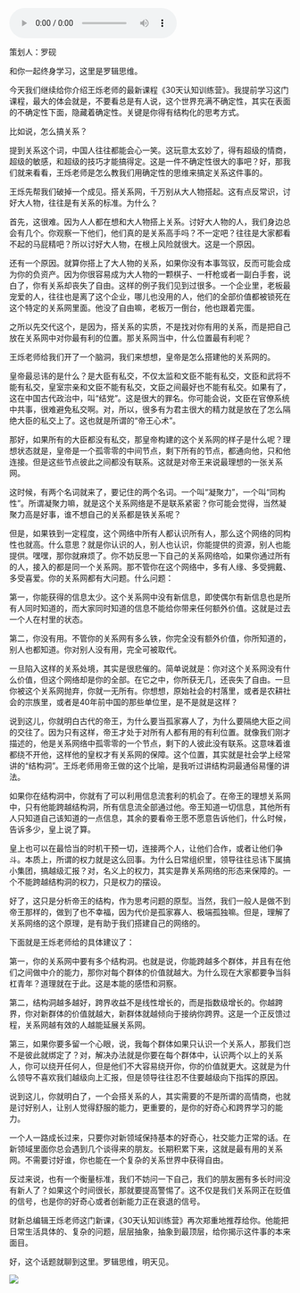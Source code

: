 <audio src="http://igetoss.cdn.igetget.com/mp3/201901/21/201901212207275143006232.mp3" controls="controls">您的浏览器不支持 audio 标签。</audio><p>策划人：罗砚</p><p>和你一起终身学习，这里是罗辑思维。</p><p>今天我们继续给你介绍王烁老师的最新课程《30天认知训练营》。我提前学习这门课程，最大的体会就是，不要看总是有人说，这个世界充满不确定性，其实在表面的不确定性下面，隐藏着确定性。关键是你得有结构化的思考方式。</p><p>比如说，怎么搞关系？</p><p>提到关系这个词，中国人往往都能会心一笑。这玩意太玄妙了，得有超级的情商，超级的敏感，和超级的技巧才能搞得定。这是一件不确定性很大的事吧？好，那我们就来看看，王烁老师是怎么教我们用确定性的思维来搞定关系这件事的。</p><p>王烁先帮我们破掉一个成见。搭关系网，千万别从大人物搭起。这有点反常识，讨好大人物，往往是有关系的标准。为什么？</p><p>首先，这很难。因为人人都在想和大人物搭上关系。讨好大人物的人，我们身边总会有几个。你观察一下他们，他们真的是关系高手吗？不一定吧？往往是大家都看不起的马屁精吧？所以讨好大人物，在根上风险就很大。这是一个原因。</p><p>还有一个原因。就算你搭上了大人物的关系，如果你没有本事驾驭，反而可能会成为你的负资产。因为你很容易成为大人物的一颗棋子、一杆枪或者一副白手套，说白了，你有关系却丧失了自由。这样的例子我们见到过很多。一个企业里，老板最宠爱的人，往往也是离了这个企业，哪儿也没用的人，他们的全部价值都被锁死在这个特定的关系网里面。他没了自由嘛，老板万一倒台，他也跟着完蛋。</p><p>之所以先交代这个，是因为，搭关系的实质，不是找对你有用的关系，而是把自己放在关系网中对你最有利的位置。那关系网当中，什么位置最有利呢？</p><p>王烁老师给我们开了一个脑洞，我们来想想，皇帝是怎么搭建他的关系网的。</p><p>皇帝最忌讳的是什么？是大臣有私交，不仅太监和文臣不能有私交，文臣和武将不能有私交，皇室宗亲和文臣不能有私交，文臣之间最好也不能有私交。如果有了，这在中国古代政治中，叫“结党”。这是很大的罪名。你可能会说，文臣在官僚系统中共事，很难避免私交啊。对，所以，很多有为君主很大的精力就是放在了怎么隔绝大臣的私交上了。这也就是所谓的“帝王心术”。</p><p>那好，如果所有的大臣都没有私交，那皇帝构建的这个关系网的样子是什么呢？理想状态就是，皇帝是一个孤零零的中间节点，剩下所有的节点，都通向他，只和他连接。但是这些节点彼此之间都没有联系。这就是对帝王来说最理想的一张关系网。</p><p>这时候，有两个名词就来了，要记住的两个名词。一个叫“凝聚力”，一个叫“同构性”。所谓凝聚力嘛，就是这个关系网络是不是联系紧密？你可能会觉得，当然凝聚力高是好事，谁不想自己的关系都是铁关系呢？</p><p>但是，如果铁到一定程度，这个网络中所有人都认识所有人，那么这个网络的同构性也就高。什么意思？就是你认识的人，别人也认识，你能提供的资源，别人也能提供。嘿嘿，那你就麻烦了。你不妨反思一下自己的关系网络哈，如果你通过所有的人，接入的都是同一个关系网。那不管你在这个网络中，多有人缘、多受拥戴、多受喜爱。你的关系网都有大问题。什么问题：</p><p>第一，你能获得的信息太少。这个关系网中没有新信息，即使偶尔有新信息也是所有人同时知道的，而大家同时知道的信息不能给你带来任何额外价值。这就是过去一个人在村里的状态。</p><p>第二，你没有用。不管你的关系网有多么铁，你完全没有额外价值，你所知道的，别人也都知道。你对别人没有用，完全可被取代。</p><p>一旦陷入这样的关系处境，其实是很悲催的。简单说就是：你对这个关系网没有什么价值，但这个网络却是你的全部。在它之中，你所获无几，还丧失了自由。一旦你被这个关系网抛弃，你就一无所有。你想想，原始社会的村落里，或者是农耕社会的宗族里，或者是40年前中国的那些单位里，是不是就是这样？</p><p>说到这儿，你就明白古代的帝王，为什么要当孤家寡人了，为什么要隔绝大臣之间的交往了。因为只有这样，帝王才处于对所有人都有用的有利位置。就像我们刚才描述的，他是关系网络中孤零零的一个节点，剩下的人彼此没有联系。这意味着谁都绕不开他，这样他的皇权才有关系网的保障。这个位置，其实就是社会学上经常讲的“结构洞”。王烁老师用帝王做的这个比喻，是我听过讲结构洞最通俗易懂的讲法。</p><p>如果你在结构洞中，你就有了可以利用信息流套利的机会了。在帝王的理想关系网中，只有他能跨越结构洞，所有信息流全部通过他。帝王知道一切信息，其他所有人只知道自己该知道的一点信息，其余的要看帝王愿不愿意告诉他们，什么时候，告诉多少，皇上说了算。</p><p>皇上也可以在最恰当的时机干预一切，连接两个人，让他们合作，或者让他们争斗。本质上，所谓的权力就是这么回事。为什么日常组织里，领导往往忌讳下属搞小集团，搞越级汇报？对，名义上的权力，其实是靠关系网络的形态来保障的。一个不能跨越结构洞的权力，只是权力的摆设。</p><p>好了，这只是分析帝王的结构，作为思考问题的原型。当然，我们一般人是做不到帝王那样的，做到了也不幸福，因为代价是孤家寡人、极端孤独嘛。但是，理解了关系网络的这个原理，是有助于我们搭建自己的网络的。</p><p>下面就是王烁老师给的具体建议了：</p><p>第一，你的关系网中要有多个结构洞。也就是说，你能跨越多个群体，并且有在他们之间做中介的能力，那你对每个群体的价值就越大。为什么现在大家都要争当斜杠青年？道理就在于此。这是本能的感悟和洞察。</p><p>第二，结构洞越多越好，跨界收益不是线性增长的，而是指数级增长的。你越跨界，你对新群体的价值就越大，新群体就越倾向于接纳你跨界。这是一个正反馈过程，关系网越有效的人越能延展关系网。</p><p>第三，如果你要多留一个心眼，说，我每个群体如果只认识一个关系人，那我们岂不是彼此就绑定了？对，解决办法就是你要在每个群体中，认识两个以上的关系人，你可以绕开任何人，但是他们不大容易绕开你，你的价值就更大。这就是为什么领导不喜欢我们越级向上汇报，但是领导往往忍不住要越级向下指挥的原因。</p><p>说到这儿，你就明白了，一个会搭关系的人，其实需要的不是所谓的高情商，也就是讨好别人，让别人觉得舒服的能力，更重要的，是你的好奇心和跨界学习的能力。</p><p>一个人一路成长过来，只要你对新领域保持基本的好奇心，社交能力正常的话。在新领域里面你总会遇到几个谈得来的朋友。长期积累下来，这就是最有用的关系网。不需要讨好谁，你也能在一个复杂的关系世界中获得自由。</p><p>反过来说，也有一个衡量标准，我们不妨问一下自己，我们的朋友圈有多长时间没有新人了？如果这个时间很长，那就要提高警惕了。这不仅是我们关系网正在贬值的信号，也是你的好奇心或者创新能力正在衰退的信号。</p><p>财新总编辑王烁老师这门新课，《30天认知训练营》再次郑重地推荐给你。他能把日常生活具体的、复杂的问题，层层抽象，抽象到最顶层，给你揭示这件事的本来面目。</p><p> <p></p></p><p>好，这个话题就聊到这里。罗辑思维，明天见。</p><img src="https://piccdn.igetget.com/img/201901/21/201901212211402773451577.jpg" />